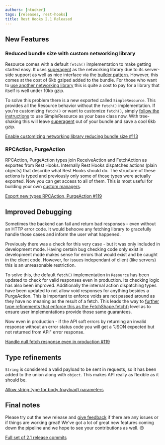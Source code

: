 ```yaml
---
authors: [ntucker]
tags: [releases, rest-hooks]
title: Rest Hooks 2.1 Released
---
```


<head>
  <meta name="docsearch:pagerank" content="-100"/>
</head>

## New Features

### Reduced bundle size with custom networking library

Resource comes with a default `fetch()` implementation to make getting started easy.
It uses [superagent](http://visionmedia.github.io/superagent/) as the networking library
due to its server-side support as well as nice interface via the [builder pattern](https://en.wikipedia.org/wiki/Builder_pattern).
However, this comes at the cost of 6kb gziped added to the bundle. For those who want
to [use another networking library](https://resthooks.io/docs/2.2/guides/custom-networking) this is quite a cost to pay for a library that itself
is well under 10kb gzip.

To solve this problem there is a new exported called `SimpleResource`. This provides
all the Resource behavior without the `fetch()` implementation. If you're customizing
`fetch()` or want to customize `fetch()`, simply [follow the instructions](https://resthooks.io/docs/2.2/guides/custom-networking) to use
SimpleResource as your base class now. With tree-shaking this will leave [superagent](http://visionmedia.github.io/superagent/)
out of your bundle and save a cool 6kb gzip.

[Enable customizing networking library reducing bundle size #113](https://github.com/data-client/rest-hooks/pull/113)

<!--truncate-->

### RPCAction, PurgeAction

RPCAction, PurgeAction types join ReceiveAction and FetchAction as exportes from Rest Hooks.
Internally Rest Hooks dispatches actions (plain objects) that describe what Rest Hooks should do.
The structure of these actions is typed and previously only some of those types were actually
exported. Now you can get access to all of them. This is most useful for building your own [custom
managers](https://resthooks.io/docs/2.2/api/Manager).

[Export new types RPCAction, PurgeAction #119](https://github.com/data-client/rest-hooks/pull/119)


## Improved Debugging

Sometimes the backend can fail and return bad responses - even without an HTTP error code.
It would behoove any fetching library to gracefully handle those cases and inform the user what
happened.

Previously there was a check for this very case - but it was only included in development mode.
Having certain bug checking code only exist in development mode makes sense for errors that
would exist and be caught in the client code. However, for issues independant of client (like
servers) this is an unreasonable restriction.

To solve this, the default `fetch()` implementation in `Resource` has been updated to
check for valid responses even in production. Its checking logic has also been improved.
Additionally the internal action dispatching types have been updated to not allow void
responses for anything besides a PurgeAction. This is important to enforce voids are not
passed around as they have no meaning as the result of a fetch. This leads the way to [further
type refinements that enforce this as the FetchShape.fetch()](https://github.com/data-client/rest-hooks/issues/120)
level as to ensure user implementations provide those same guarantees.

Now even in production - if the API soft errors by returning an invalid response without
an error status code you will get a "JSON expected but not returned from API" error response.

[Handle null fetch response even in production #119](https://github.com/data-client/rest-hooks/pull/119)

## Type refinements

`String` is considered a valid payload to be sent in requests, so it has been added to the union along
with `object`. This makes API really as flexible as it should be.

[Allow string type for body (payload) parameters ](https://github.com/data-client/rest-hooks/pull/116)


## Final notes

Please try out the new release and [give feedback](https://github.com/data-client/rest-hooks/issues)
if there are any issues or if things are working great! We've got a lot of great new features
coming down the pipeline and we hope to see your contributions as well. 😊

[Full set of 2.1 release commits](https://github.com/data-client/rest-hooks/releases/tag/2.1.0)
